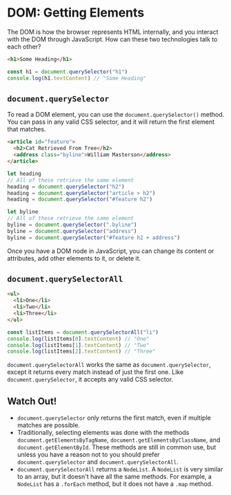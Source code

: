 # DOM: Getting Elements

The DOM is how the browser represents HTML internally, and you interact with the DOM through JavaScript. How can these two technologies talk to each other?

```html
<h1>Some Heading</h1>
```

```js
const h1 = document.querySelector("h1")
console.log(h1.textContent) // "Some Heading"
```

## `document.querySelector`

To read a DOM element, you can use the `document.querySelector()` method. You can pass in any valid CSS selector, and it will return the first element that matches.

```html
<article id="feature">
  <h2>Cat Retrieved From Tree</h2>
  <address class="byline">William Masterson</address>
</article>
```

```js
let heading
// All of these retrieve the same element
heading = document.querySelector("h2")
heading = document.querySelector("article > h2")
heading = document.querySelector("#feature h2")

let byline
// All of these retrieve the same element
byline = document.querySelector(".byline")
byline = document.querySelector("address")
byline = document.querySelector("#feature h2 + address")
```

Once you have a DOM node in JavaScript, you can change its content or attributes, add other elements to it, or delete it.

## `document.querySelectorAll`

```html
<ul>
  <li>One</li>
  <li>Two</li>
  <li>Three</li>
</ul>
```

```js
const listItems = document.querySelectorAll("li")
console.log(listItems[0].textContent) // "One"
console.log(listItems[1].textContent) // "Two"
console.log(listItems[2].textContent) // "Three"
```

`document.querySelectorAll` works the same as `document.querySelector`, except it returns every match instead of just the first one. Like `document.querySelector`, it accepts any valid CSS selector.

## Watch Out!

* `document.querySelector` only returns the first match, even if multiple matches are possible.
* Traditionally, selecting elements was done with the methods `document.getElementsByTagName`, `document.getElementsByClassName`, and `document.getElementById`. These methods are still in common use, but unless you have a reason not to you should prefer `document.querySelector` and `document.querySelectorAll`.
* `document.querySelectorAll` returns a `NodeList`. A `NodeList` is very similar to an array, but it doesn't have all the same methods. For example, a `NodeList` has a `.forEach` method, but it does not have a `.map` method.
